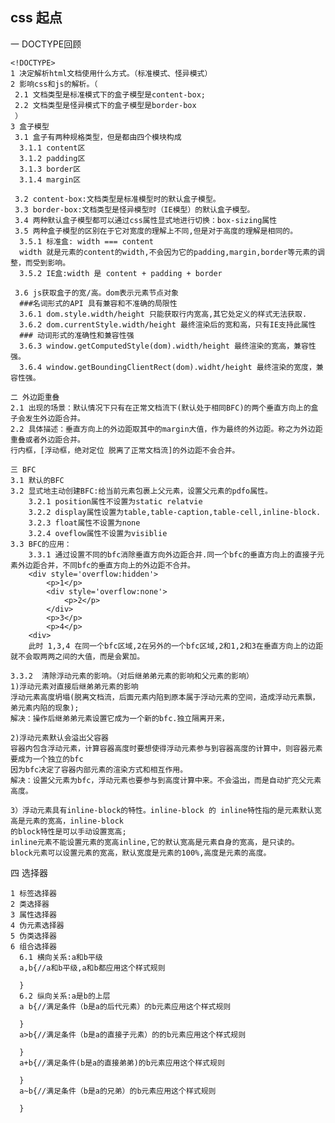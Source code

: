 ## css 起点
一 DOCTYPE回顾
```
<!DOCTYPE>
1 决定解析html文档使用什么方式。（标准模式、怪异模式）
2 影响css和js的解析。（
 2.1 文档类型是标准模式下的盒子模型是content-box;
 2.2 文档类型是怪异模式下的盒子模型是border-box
 ）
3 盒子模型
 3.1 盒子有两种规格类型，但是都由四个模块构成
  3.1.1 content区
  3.1.2 padding区
  3.1.3 border区
  3.1.4 margin区

 3.2 content-box:文档类型是标准模型时的默认盒子模型。
 3.3 border-box:文档类型是怪异模型时（IE模型）的默认盒子模型。
 3.4 两种默认盒子模型都可以通过css属性显式地进行切换：box-sizing属性
 3.5 两种盒子模型的区别在于它对宽度的理解上不同,但是对于高度的理解是相同的。
  3.5.1 标准盒: width === content 
  width 就是元素的content的width,不会因为它的padding,margin,border等元素的调整，而受到影响。
  3.5.2 IE盒:width 是 content + padding + border

 3.6 js获取盒子的宽/高。dom表示元素节点对象
  ###名词形式的API 具有兼容和不准确的局限性
  3.6.1 dom.style.width/height 只能获取行内宽高,其它处定义的样式无法获取.
  3.6.2 dom.currentStyle.width/height 最终渲染后的宽和高，只有IE支持此属性
  ### 动词形式的准确性和兼容性强
  3.6.3 window.getComputedStyle(dom).width/height 最终渲染的宽高，兼容性强。
  3.6.4 window.getBoundingClientRect(dom).widht/height 最终渲染的宽度，兼容性强。
```

```
二 外边距重叠
2.1 出现的场景：默认情况下只有在正常文档流下(默认处于相同BFC)的两个垂直方向上的盒子会发生外边距合并。
2.2 具体描述：垂直方向上的外边距取其中的margin大值，作为最终的外边距。称之为外边距重叠或者外边距合并。
行内框，[浮动框，绝对定位 脱离了正常文档流]的外边距不会合并。
```
```
三 BFC
3.1 默认的BFC
3.2 显式地主动创建BFC:给当前元素包裹上父元素，设置父元素的pdfo属性。
    3.2.1 position属性不设置为static relatvie
    3.2.2 display属性设置为table,table-caption,table-cell,inline-block.
    3.2.3 float属性不设置为none
    3.2.4 oveflow属性不设置为visiblie
3.3 BFC的应用：
    3.3.1 通过设置不同的bfc消除垂直方向外边距合并.同一个bfc的垂直方向上的直接子元素外边距合并，不同bfc的垂直方向上的外边距不合并。
    <div style='overflow:hidden'>
        <p>1</p>
        <div style='overflow:none'>
            <p>2</p>
        </div>
        <p>3</p>
        <p>4</p>
    <div>
    此时 1,3,4 在同一个bfc区域,2在另外的一个bfc区域,2和1,2和3在垂直方向上的边距就不会取两两之间的大值，而是会累加。
```
    3.3.2  清除浮动元素的影响。（对后继弟弟元素的影响和父元素的影响）
    1)浮动元素对直接后继弟弟元素的影响
    浮动元素高度坍塌(脱离文档流，后面元素内陷到原本属于浮动元素的空间，造成浮动元素飘，弟元素内陷的现象);
    解决：操作后继弟弟元素设置它成为一个新的bfc.独立隔离开来，
    
    2)浮动元素默认会溢出父容器
    容器内包含浮动元素，计算容器高度时要想使得浮动元素参与到容器高度的计算中，则容器元素要成为一个独立的bfc
    因为bfc决定了容器内部元素的渲染方式和相互作用。
    解决：设置父元素为bfc，浮动元素也要参与到高度计算中来。不会溢出，而是自动扩充父元素高度。

    3）浮动元素具有inline-block的特性。inline-block 的 inline特性指的是元素默认宽高是元素的宽高，inline-block
    的block特性是可以手动设置宽高;
    inline元素不能设置元素的宽高inline,它的默认宽高是元素自身的宽高，是只读的。
    block元素可以设置元素的宽高，默认宽度是元素的100%,高度是元素的高度。

四 选择器
```
1 标签选择器
2 类选择器
3 属性选择器
4 伪元素选择器
5 伪类选择器
6 组合选择器
  6.1 横向关系:a和b平级
  a,b{//a和b平级,a和b都应用这个样式规则

  }
  6.2 纵向关系:a是b的上层
  a b{//满足条件（b是a的后代元素）的b元素应用这个样式规则

  }
  a>b{//满足条件（b是a的直接子元素）的的b元素应用这个样式规则

  }
  a+b{//满足条件(b是a的直接弟弟)的b元素应用这个样式规则

  }
  a~b{//满足条件（b是a的兄弟）的b元素应用这个样式规则

  }
```

